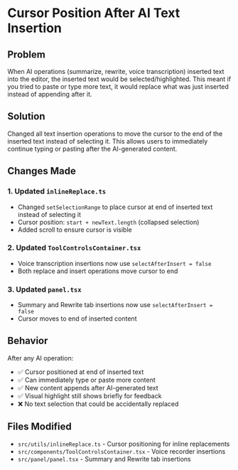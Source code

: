 # Cursor Position After AI Text Insertion

## Problem
When AI operations (summarize, rewrite, voice transcription) inserted text into the editor, the inserted text would be selected/highlighted. This meant if you tried to paste or type more text, it would replace what was just inserted instead of appending after it.

## Solution
Changed all text insertion operations to move the cursor to the end of the inserted text instead of selecting it. This allows users to immediately continue typing or pasting after the AI-generated content.

## Changes Made

### 1. Updated `inlineReplace.ts`
- Changed `setSelectionRange` to place cursor at end of inserted text instead of selecting it
- Cursor position: `start + newText.length` (collapsed selection)
- Added scroll to ensure cursor is visible

### 2. Updated `ToolControlsContainer.tsx`
- Voice transcription insertions now use `selectAfterInsert = false`
- Both replace and insert operations move cursor to end

### 3. Updated `panel.tsx`
- Summary and Rewrite tab insertions now use `selectAfterInsert = false`
- Cursor moves to end of inserted content

## Behavior
After any AI operation:
- ✅ Cursor positioned at end of inserted text
- ✅ Can immediately type or paste more content
- ✅ New content appends after AI-generated text
- ✅ Visual highlight still shows briefly for feedback
- ❌ No text selection that could be accidentally replaced

## Files Modified
- `src/utils/inlineReplace.ts` - Cursor positioning for inline replacements
- `src/components/ToolControlsContainer.tsx` - Voice recorder insertions
- `src/panel/panel.tsx` - Summary and Rewrite tab insertions
